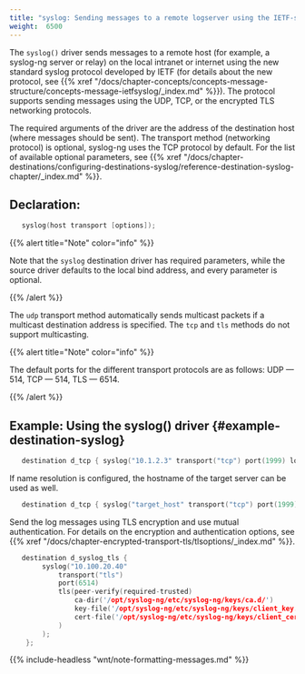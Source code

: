 ```yaml
---
title: "syslog: Sending messages to a remote logserver using the IETF-syslog protocol"
weight:  6500
---
```

<!-- DISCLAIMER: This file is based on the syslog-ng Open Source Edition documentation https://github.com/balabit/syslog-ng-ose-guides/commit/2f4a52ee61d1ea9ad27cb4f3168b95408fddfdf2 and is used under the terms of The syslog-ng Open Source Edition Documentation License. The file has been modified by Axoflow. -->

The `syslog()` driver sends messages to a remote host (for example, a syslog-ng server or relay) on the local intranet or internet using the new standard syslog protocol developed by IETF (for details about the new protocol, see {{% xref "/docs/chapter-concepts/concepts-message-structure/concepts-message-ietfsyslog/_index.md" %}}). The protocol supports sending messages using the UDP, TCP, or the encrypted TLS networking protocols.

The required arguments of the driver are the address of the destination host (where messages should be sent). The transport method (networking protocol) is optional, syslog-ng uses the TCP protocol by default. For the list of available optional parameters, see {{% xref "/docs/chapter-destinations/configuring-destinations-syslog/reference-destination-syslog-chapter/_index.md" %}}.


## Declaration:

```c
   syslog(host transport [options]);

```


{{% alert title="Note" color="info" %}}

Note that the `syslog` destination driver has required parameters, while the source driver defaults to the local bind address, and every parameter is optional.

{{% /alert %}}

The `udp` transport method automatically sends multicast packets if a multicast destination address is specified. The `tcp` and `tls` methods do not support multicasting.

{{% alert title="Note" color="info" %}}

The default ports for the different transport protocols are as follows: UDP — 514, TCP — 514, TLS — 6514.

{{% /alert %}}


## Example: Using the syslog() driver {#example-destination-syslog}

```c
   destination d_tcp { syslog("10.1.2.3" transport("tcp") port(1999) localport(999)); };

```

If name resolution is configured, the hostname of the target server can be used as well.

```c
   destination d_tcp { syslog("target_host" transport("tcp") port(1999) localport(999)); };

```

Send the log messages using TLS encryption and use mutual authentication. For details on the encryption and authentication options, see {{% xref "/docs/chapter-encrypted-transport-tls/tlsoptions/_index.md" %}}.

```c
   destination d_syslog_tls {
        syslog("10.100.20.40"
            transport("tls")
            port(6514)
            tls(peer-verify(required-trusted)
                ca-dir('/opt/syslog-ng/etc/syslog-ng/keys/ca.d/')
                key-file('/opt/syslog-ng/etc/syslog-ng/keys/client_key.pem')
                cert-file('/opt/syslog-ng/etc/syslog-ng/keys/client_certificate.pem')
            )
        );
    };

```


{{% include-headless "wnt/note-formatting-messages.md" %}}
